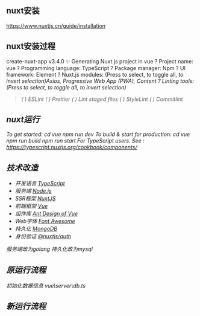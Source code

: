 
## nuxt安装
https://www.nuxtjs.cn/guide/installation

## nuxt安装过程
create-nuxt-app v3.4.0
✨  Generating Nuxt.js project in vue
? Project name: vue
? Programming language: TypeScript
? Package manager: Npm
? UI framework: Element
? Nuxt.js modules: (Press <space> to select, <a> to toggle all, <i> to invert selection)Axios, Progressive Web App (PWA), Content
? Linting tools: (Press <space> to select, <a> to toggle all, <i> to invert selection)
>( ) ESLint
 ( ) Prettier
 ( ) Lint staged files
 ( ) StyleLint
 ( ) Commitlint


## nuxt运行
  To get started:
        cd vue
        npm run dev
  To build & start for production:
        cd vue
        npm run build
        npm run start
  For TypeScript users.
  See : https://typescript.nuxtjs.org/cookbook/components/

## 技术改造

* 开发语言 [TypeScript](https://www.typescriptlang.org/)
* 服务端 [Node.js](https://nodejs.org/)
* SSR框架 [NuxtJS](https://nuxtjs.org/)
* 前端框架 [Vue](https://vuejs.org/)
* 组件库 [Ant Design of Vue](https://www.antdv.com/docs/vue/introduce-cn/)
* Web字体 [Font Awesome](https://fontawesome.com/)
* 持久化 [MongoDB](https://www.mongodb.org/)
* 身份验证 [@nuxtjs/auth](https://auth.nuxtjs.org/)

服务端改为golang
持久化改为mysql

## 原运行流程
初始化数据信息  vue\server\db.ts 


## 新运行流程
